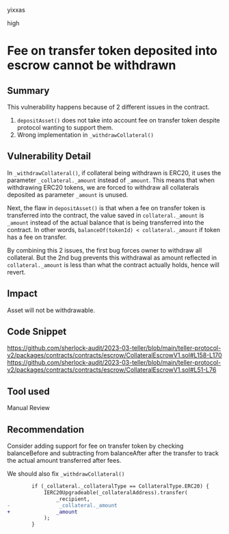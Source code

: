 yixxas

high

# Fee on transfer token deposited into escrow cannot be withdrawn

## Summary
This vulnerability happens because of 2 different issues in the contract. 

1. `depositAsset()` does not take into account fee on transfer token despite protocol wanting to support them. 
2. Wrong implementation in `_withdrawCollateral()`

## Vulnerability Detail
In `_withdrawCollateral()`, if collateral being withdrawn is ERC20, it uses the parameter `_collateral._amount` instead of `_amount`. This means that when withdrawing ERC20 tokens, we are forced to withdraw all collaterals deposited as parameter `_amount` is unused.

Next, the flaw in `depositAsset()` is that when a fee on transfer token is transferred into the contract, the value saved in `collateral._amount`  is `_amount` instead of the actual balance that is being transferred into the contract. In other words, `balanceOf(tokenId) < collateral._amount` if token has a fee on transfer.

By combining this 2 issues, the first bug forces owner to withdraw all collateral. But the 2nd bug prevents this withdrawal as amount reflected in `collateral._amount` is less than what the contract actually holds, hence will revert.

## Impact
Asset will not be withdrawable.

## Code Snippet
https://github.com/sherlock-audit/2023-03-teller/blob/main/teller-protocol-v2/packages/contracts/contracts/escrow/CollateralEscrowV1.sol#L158-L170
https://github.com/sherlock-audit/2023-03-teller/blob/main/teller-protocol-v2/packages/contracts/contracts/escrow/CollateralEscrowV1.sol#L51-L76

## Tool used

Manual Review

## Recommendation
Consider adding support for fee on transfer token by checking balanceBefore and subtracting from balanceAfter after the transfer to track the actual amount transferred after fees.

We should also fix `_withdrawCollateral()`

```diff
        if (_collateral._collateralType == CollateralType.ERC20) {
            IERC20Upgradeable(_collateralAddress).transfer(
                _recipient,
-                _collateral._amount
+               _amount
            );  
        }   
```
